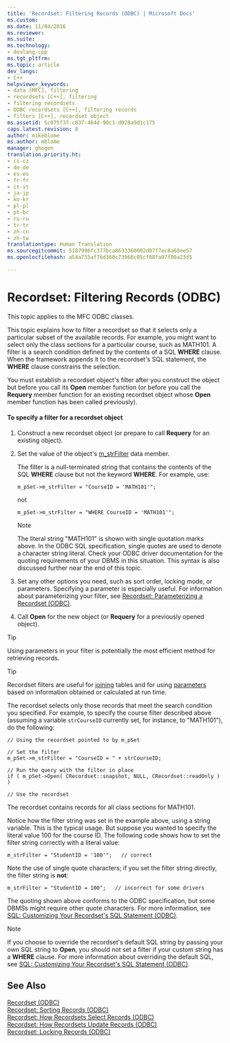 ```yaml
---
title: 'Recordset: Filtering Records (ODBC) | Microsoft Docs'
ms.custom: 
ms.date: 11/04/2016
ms.reviewer: 
ms.suite: 
ms.technology:
- devlang-cpp
ms.tgt_pltfrm: 
ms.topic: article
dev_langs:
- C++
helpviewer_keywords:
- data [MFC], filtering
- recordsets [C++], filtering
- filtering recordsets
- ODBC recordsets [C++], filtering records
- filters [C++], recordset object
ms.assetid: 5c075f37-c837-464d-90c1-d028a9d1c175
caps.latest.revision: 8
author: mikeblome
ms.author: mblome
manager: ghogen
translation.priority.ht:
- cs-cz
- de-de
- es-es
- fr-fr
- it-it
- ja-jp
- ko-kr
- pl-pl
- pt-br
- ru-ru
- tr-tr
- zh-cn
- zh-tw
translationtype: Human Translation
ms.sourcegitcommit: 5187996fc377bca8633360082d07f7ec8a68ee57
ms.openlocfilehash: a54a735af76d360c73968c05cf88fa07f00a23d5

---
```

# Recordset: Filtering Records (ODBC)
This topic applies to the MFC ODBC classes.  
  
 This topic explains how to filter a recordset so that it selects only a particular subset of the available records. For example, you might want to select only the class sections for a particular course, such as MATH101. A filter is a search condition defined by the contents of a SQL **WHERE** clause. When the framework appends it to the recordset's SQL statement, the **WHERE** clause constrains the selection.  
  
 You must establish a recordset object's filter after you construct the object but before you call its **Open** member function (or before you call the **Requery** member function for an existing recordset object whose **Open** member function has been called previously).  
  
#### To specify a filter for a recordset object  
  
1.  Construct a new recordset object (or prepare to call **Requery** for an existing object).  
  
2.  Set the value of the object's [m_strFilter](../../mfc/reference/crecordset-class.md#crecordset__m_strfilter) data member.  
  
     The filter is a null-terminated string that contains the contents of the SQL **WHERE** clause but not the keyword **WHERE**. For example, use:  
  
    ```  
    m_pSet->m_strFilter = "CourseID = 'MATH101'";  
    ```  
  
     not  
  
    ```  
    m_pSet->m_strFilter = "WHERE CourseID = 'MATH101'";  
    ```  
  
    > [!NOTE]
    >  The literal string "MATH101" is shown with single quotation marks above. In the ODBC SQL specification, single quotes are used to denote a character string literal. Check your ODBC driver documentation for the quoting requirements of your DBMS in this situation. This syntax is also discussed further near the end of this topic.  
  
3.  Set any other options you need, such as sort order, locking mode, or parameters. Specifying a parameter is especially useful. For information about parameterizing your filter, see [Recordset: Parameterizing a Recordset (ODBC)](../../data/odbc/recordset-parameterizing-a-recordset-odbc.md).  
  
4.  Call **Open** for the new object (or **Requery** for a previously opened object).  
  
> [!TIP]
>  Using parameters in your filter is potentially the most efficient method for retrieving records.  
  
> [!TIP]
>  Recordset filters are useful for [joining](../../data/odbc/recordset-performing-a-join-odbc.md) tables and for using [parameters](../../data/odbc/recordset-parameterizing-a-recordset-odbc.md) based on information obtained or calculated at run time.  
  
 The recordset selects only those records that meet the search condition you specified. For example, to specify the course filter described above (assuming a variable `strCourseID` currently set, for instance, to "MATH101"), do the following:  
  
```  
// Using the recordset pointed to by m_pSet  
  
// Set the filter  
m_pSet->m_strFilter = "CourseID = " + strCourseID;   
  
// Run the query with the filter in place  
if ( m_pSet->Open( CRecordset::snapshot, NULL, CRecordset::readOnly ) )  
  
// Use the recordset  
```  
  
 The recordset contains records for all class sections for MATH101.  
  
 Notice how the filter string was set in the example above, using a string variable. This is the typical usage. But suppose you wanted to specify the literal value 100 for the course ID. The following code shows how to set the filter string correctly with a literal value:  
  
```  
m_strFilter = "StudentID = '100'";   // correct  
```  
  
 Note the use of single quote characters; if you set the filter string directly, the filter string is **not**:  
  
```  
m_strFilter = "StudentID = 100";   // incorrect for some drivers  
```  
  
 The quoting shown above conforms to the ODBC specification, but some DBMSs might require other quote characters. For more information, see [SQL: Customizing Your Recordset's SQL Statement (ODBC)](../../data/odbc/sql-customizing-your-recordsets-sql-statement-odbc.md).  
  
> [!NOTE]
>  If you choose to override the recordset's default SQL string by passing your own SQL string to **Open**, you should not set a filter if your custom string has a **WHERE** clause. For more information about overriding the default SQL, see [SQL: Customizing Your Recordset's SQL Statement (ODBC)](../../data/odbc/sql-customizing-your-recordsets-sql-statement-odbc.md).  
  
## See Also  
 [Recordset (ODBC)](../../data/odbc/recordset-odbc.md)   
 [Recordset: Sorting Records (ODBC)](../../data/odbc/recordset-sorting-records-odbc.md)   
 [Recordset: How Recordsets Select Records (ODBC)](../../data/odbc/recordset-how-recordsets-select-records-odbc.md)   
 [Recordset: How Recordsets Update Records (ODBC)](../../data/odbc/recordset-how-recordsets-update-records-odbc.md)   
 [Recordset: Locking Records (ODBC)](../../data/odbc/recordset-locking-records-odbc.md)


<!--HONumber=Jan17_HO2-->


